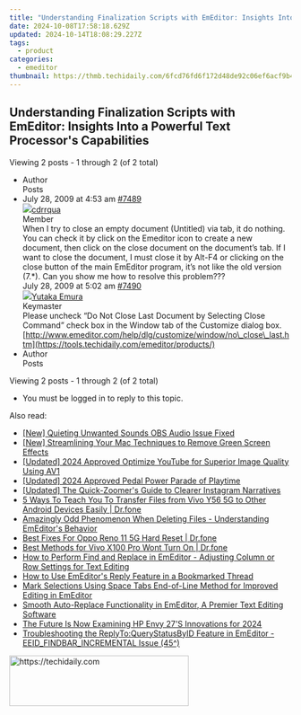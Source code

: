 ```yaml
---
title: "Understanding Finalization Scripts with EmEditor: Insights Into a Powerful Text Processor's Capabilities"
date: 2024-10-08T17:58:18.629Z
updated: 2024-10-14T18:08:29.227Z
tags:
  - product
categories:
  - emeditor
thumbnail: https://thmb.techidaily.com/6fcd76fd6f172d48de92c06ef6acf9b4878b2af9216aa863bdd663f250b5d16d.jpg
---
```


## Understanding Finalization Scripts with EmEditor: Insights Into a Powerful Text Processor's Capabilities

Viewing 2 posts - 1 through 2 (of 2 total)

* Author  
Posts
* July 28, 2009 at 4:53 am [#7489](https://tools.techidaily.com/emeditor/products/)  
[![](https://secure.gravatar.com/avatar/8eb9769167b95dc33a511c8fcfce2aaf?s=80&d=identicon&r=g)cdrrqua](https://www.emeditor.com/forums/users/cdrrqua/ "View cdrrqua's profile")  
Member  
When I try to close an empty document (Untitled) via tab, it do nothing. You can check it by click on the Emeditor icon to create a new document, then click on the close document on the document’s tab. If I want to close the document, I must close it by Alt-F4 or clicking on the close button of the main EmEditor program, it’s not like the old version (7.\*). Can you show me how to resolve this problem???  
July 28, 2009 at 5:02 am [#7490](https://tools.techidaily.com/emeditor/products/)  
[![](https://secure.gravatar.com/avatar/a0a6377144ed3636f985d87303f65ed2?s=80&d=identicon&r=g)Yutaka Emura](https://www.emeditor.com/forums/users/yemura/ "View Yutaka Emura's profile")  
Keymaster  
Please uncheck “Do Not Close Last Document by Selecting Close Command” check box in the Window tab of the Customize dialog box.  
[http://www.emeditor.com/help/dlg/customize/window/no\_close\_last.htm](https://tools.techidaily.com/emeditor/products/)
* Author  
Posts

Viewing 2 posts - 1 through 2 (of 2 total)

* You must be logged in to reply to this topic.

<ins class="adsbygoogle"
     style="display:block"
     data-ad-format="autorelaxed"
     data-ad-client="ca-pub-7571918770474297"
     data-ad-slot="1223367746"></ins>

<ins class="adsbygoogle"
     style="display:block"
     data-ad-client="ca-pub-7571918770474297"
     data-ad-slot="8358498916"
     data-ad-format="auto"
     data-full-width-responsive="true"></ins>

<span class="atpl-alsoreadstyle">Also read:</span>
<div><ul>
<li><a href="https://screen-video-capture.techidaily.com/new-quieting-unwanted-sounds-obs-audio-issue-fixed/"><u>[New] Quieting Unwanted Sounds OBS Audio Issue Fixed</u></a></li>
<li><a href="https://facebook-video-share.techidaily.com/new-streamlining-your-mac-techniques-to-remove-green-screen-effects/"><u>[New] Streamlining Your Mac Techniques to Remove Green Screen Effects</u></a></li>
<li><a href="https://youtube-web.techidaily.com/ed-2024-approved-optimize-youtube-for-superior-image-quality-using-av1/"><u>[Updated] 2024 Approved Optimize YouTube for Superior Image Quality Using AV1</u></a></li>
<li><a href="https://video-capture.techidaily.com/updated-2024-approved-pedal-power-parade-of-playtime/"><u>[Updated] 2024 Approved Pedal Power Parade of Playtime</u></a></li>
<li><a href="https://instagram-videos.techidaily.com/updated-the-quick-zoomers-guide-to-clearer-instagram-narratives/"><u>[Updated] The Quick-Zoomer's Guide to Clearer Instagram Narratives</u></a></li>
<li><a href="https://blog-min.techidaily.com/5-ways-to-teach-you-to-transfer-files-from-vivo-y56-5g-to-other-android-devices-easily-drfone-by-drfone-transfer-from-android-transfer-from-android/"><u>5 Ways To Teach You To Transfer Files from Vivo Y56 5G to Other Android Devices Easily | Dr.fone</u></a></li>
<li><a href="https://win-help.techidaily.com/amazingly-odd-phenomenon-when-deleting-files-understanding-emeditors-behavior/"><u>Amazingly Odd Phenomenon When Deleting Files - Understanding EmEditor's Behavior</u></a></li>
<li><a href="https://techidaily.com/best-fixes-for-oppo-reno-11-5g-hard-reset-drfone-by-drfone-reset-android-reset-android/"><u>Best Fixes For Oppo Reno 11 5G Hard Reset | Dr.fone</u></a></li>
<li><a href="https://howto.techidaily.com/best-methods-for-vivo-x100-pro-wont-turn-on-drfone-by-drfone-fix-android-problems-fix-android-problems/"><u>Best Methods for Vivo X100 Pro Wont Turn On | Dr.fone</u></a></li>
<li><a href="https://win-help.techidaily.com/how-to-perform-find-and-replace-in-emeditor-adjusting-column-or-row-settings-for-text-editing/"><u>How to Perform Find and Replace in EmEditor - Adjusting Column or Row Settings for Text Editing</u></a></li>
<li><a href="https://win-help.techidaily.com/how-to-use-emeditors-reply-feature-in-a-bookmarked-thread/"><u>How to Use EmEditor's Reply Feature in a Bookmarked Thread</u></a></li>
<li><a href="https://win-help.techidaily.com/mark-selections-using-space-tabs-end-of-line-method-for-improved-editing-in-emeditor/"><u>Mark Selections Using Space Tabs End-of-Line Method for Improved Editing in EmEditor</u></a></li>
<li><a href="https://win-help.techidaily.com/smooth-auto-replace-functionality-in-emeditor-a-premier-text-editing-software/"><u>Smooth Auto-Replace Functionality in EmEditor, A Premier Text Editing Software</u></a></li>
<li><a href="https://article-helps.techidaily.com/the-future-is-now-examining-hp-envy-27s-innovations-for-2024/"><u>The Future Is Now Examining HP Envy 27'S Innovations for 2024</u></a></li>
<li><a href="https://win-help.techidaily.com/troubleshooting-the-replytoquerystatusbyid-feature-in-emeditor-eeidfindbarincremental-issue-45/"><u>Troubleshooting the ReplyTo:QueryStatusByID Feature in EmEditor - EEID_FINDBAR_INCREMENTAL Issue (45^)</u></a></li>
</ul></div>

<!-- affiliate ads begin -->
<a href="https://wigfever.sjv.io/c/5597632/2014857/22899" target="_top" id="2014857">
  <img src="//a.impactradius-go.com/display-ad/22899-2014857" border="0" alt="https://techidaily.com" width="320" height="90"/>
</a>
<img height="0" width="0" src="https://wigfever.sjv.io/i/5597632/2014857/22899" style="position:absolute;visibility:hidden;" border="0" />
<!-- affiliate ads end -->

